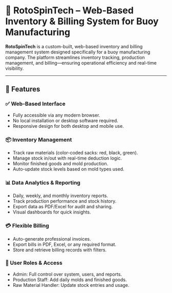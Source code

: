 # 🌊 RotoSpinTech – Web-Based Inventory & Billing System for Buoy Manufacturing

**RotoSpinTech** is a custom-built, web-based inventory and billing management system designed specifically for a buoy manufacturing company. The platform streamlines inventory tracking, production management, and billing—ensuring operational efficiency and real-time visibility.

---

## 🚀 Features
### ✅ Web-Based Interface
- Fully accessible via any modern browser.
- No local installation or desktop software required.
- Responsive design for both desktop and mobile use.

### 📦 Inventory Management
- Track raw materials (color-coded sacks: red, black, green).
- Manage stock in/out with real-time deduction logic.
- Monitor finished goods and mold production.
- Auto-update stock levels based on mold types used.

### 📊 Data Analytics & Reporting
- Daily, weekly, and monthly inventory reports.
- Track production performance and stock history.
- Export data as PDF/Excel for audit and sharing.
- Visual dashboards for quick insights.

### 💳 Flexible Billing
- Auto-generate professional invoices.
- Export bills in PDF, Excel, or any required format.
- Store and retrieve billing records with filters.

### 👥 User Roles & Access
- Admin: Full control over system, users, and reports.
- Production Staff: Add daily molds and finished goods.
- Raw Material Handler: Update stock entries and usage.




